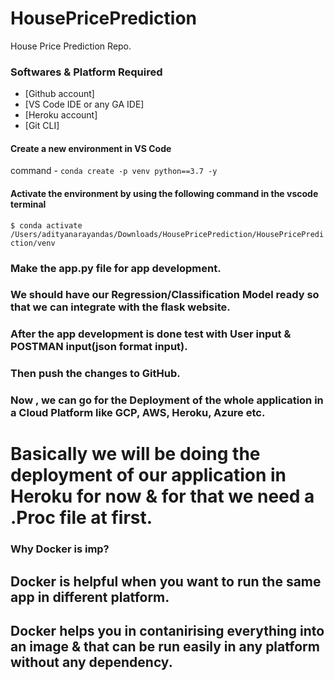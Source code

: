 # HousePricePrediction
House Price Prediction Repo.

### Softwares & Platform Required
 - [Github account]
 - [VS Code IDE or any GA IDE]
 - [Heroku account]
 - [Git CLI]
 
#### Create a new environment in VS Code
command - `conda create -p venv python==3.7 -y`
#### Activate the environment by using the following command in the vscode terminal
 `$ conda activate /Users/adityanarayandas/Downloads/HousePricePrediction/HousePricePrediction/venv`

 ### Make the app.py file for app development.
 ### We should have our Regression/Classification Model ready so that we can integrate with the flask website.
 ### After the app development is done test with User input & POSTMAN input(json format input).
 ### Then push the changes to GitHub.
 ### Now , we can go for the Deployment of the whole application in a Cloud Platform like GCP, AWS, Heroku, Azure etc.
 # Basically we will be doing the deployment of our application in Heroku for now & for that we need a .Proc file at first.

 ### Why Docker is imp?
 ## Docker is helpful when you want to run the same app in different platform.
 ## Docker helps you in contanirising everything into an image & that can be run easily in any platform without any dependency.
